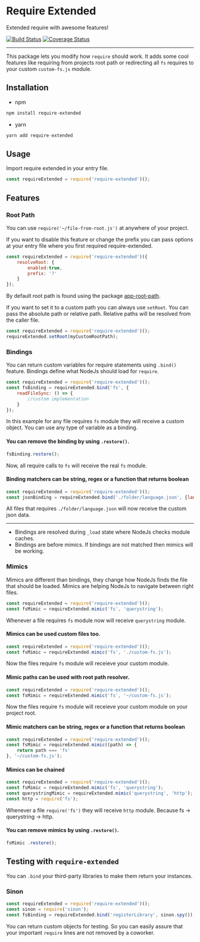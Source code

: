 
# Require Extended

Extended require with awesome features!

[![Build Status](https://travis-ci.com/Acanguven/require-extended.svg?token=P2s8WVyVNPJgtfCf4E5i&branch=master)](https://travis-ci.com/Acanguven/require-extended)
[![Coverage Status](https://coveralls.io/repos/github/Acanguven/require-extended/badge.svg?branch=master)](https://coveralls.io/github/Acanguven/require-extended?branch=master)

___

This package lets you modify how `require` should work. It adds some cool features like requiring from projects root path or redirecting all `fs` requires to your custom `custom-fs.js` module.

## Installation

* npm
```js
npm install require-extended
```

* yarn
```js
yarn add require-extended
```

## Usage

Import require extended in your entry file.
```js
const requireExtended = require('require-extended')();
```

## Features

### Root Path

You can use `require('~/file-from-root.js')` at anywhere of your project.

If you want to disable this feature or change the prefix you can pass options at your entry file where you first required require-extended.

```js
const requireExtended = require('require-extended')({
    resolveRoot: {
        enabled:true,
        prefix: '?'
    }
});
```
By default root path is found using the package [app-root-path](https://www.npmjs.com/package/app-root-path).

If you want to set it to a custom path you can always use `setRoot`. You can pass the absolute path or relative path. Relative paths will be resolved from the caller file.

```js
const requireExtended = require('require-extended')();
requireExtended.setRoot(myCustomRootPath);
```

### Bindings

You can return custom variables for require statements using `.bind()` feature.  Bindings define what NodeJs should load for `require`.

```js
const requireExtended = require('require-extended')();
const fsBinding = requireExtended.bind('fs', {
    readFileSync: () => {
        //custom implementation
    }
});
```

In this example for any file requires `fs` module they will receive a custom object. You can use any type of variable as a binding.

#### You can remove the binding by using `.restore()`.

```js
fsBinding.restore();
```

Now, all require calls to `fs` will receive the real `fs` module.

#### Binding matchers can be string, regex or a function that returns boolean
```js
const requireExtended = require('require-extended')();
const jsonBinding = requireExtended.bind('./folder/language.json', {langugues: []});
```
All files that requires `./folder/language.json` will now receive the custom json data.

___

 - Bindings are resolved during `_load` state where NodeJs checks module caches.
 - Bindings are before mimics. If bindings are not matched then mimics will be working.



### Mimics

Mimics are different than bindings, they change how NodeJs finds the file that should be loaded. Mimics are helping NodeJs to navigate between right files.

```js
const requireExtended = require('require-extended')();
const fsMimic = requireExtended.mimic('fs', 'querystring');
```

Whenever a file requires `fs` module now will receive `querystring` module.

#### Mimics can be used custom files too.
```js
const requireExtended = require('require-extended')();
const fsMimic = requireExtended.mimic('fs', './custom-fs.js');
```
Now the files require `fs` module will receieve your custom module.

####  Mimic paths can be used with root path resolver.
```js
const requireExtended = require('require-extended')();
const fsMimic = requireExtended.mimic('fs', '~/custom-fs.js');
```
Now the files require `fs` module will receieve your custom module on your project root.

####  Mimic matchers can be string, regex or a function that returns boolean
```js
const requireExtended = require('require-extended')();
const fsMimic = requireExtended.mimic((path) => {
    return path === 'fs'
}, '~/custom-fs.js');
```
#### Mimics can be chained
```js
const requireExtended = require('require-extended')();
const fsMimic = requireExtended.mimic('fs', 'querystring');
const querystringMimic = requireExtended.mimic('querystring', 'http');
const http = require('fs');
```
Whenever a file `require('fs')` they will receive `http` module. Because fs -> querystring -> http.

#### You can remove mimics by using `.restore()`.

```js
fsMimic .restore();
```


## Testing with `require-extended`

You can `.bind` your third-party libraries to make them return your instances.

### Sinon

```js
const requireExtended = require('require-extended')();
const sinon = require('sinon');
const fsBinding = requireExtended.bind('registerLibrary', sinon.spy());
```

You can return custom objects for testing. So you can easily assure that your important `require` lines are not removed by a coworker.
